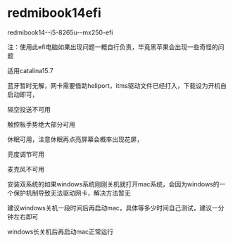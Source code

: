 # redmibook14efi

redmibook14--i5-8265u--mx250-efi



注：使用此efi电脑如果出现问题一概自行负责，毕竟黑苹果会出现一些奇怪的问题



适用catalina15.7



蓝牙暂时无解，网卡需要借助heliport，itms驱动文件已经打入，下载设为开机自启动即可，

隔空投送不可用

触控板手势绝大部分可用

休眠可用，注意休眠再点亮屏幕会概率出现花屏，

亮度调节可用

麦克风不可用

安装双系统的如果windows系统刚刚关机就打开mac系统，会因为windows的一个保护机制导致无法驱动网卡，解决方法暂无

建议windows关机一段时间后再启动mac，具体等多少时间自己测试，建议一分钟左右即可

windows长关机后再启动mac正常运行